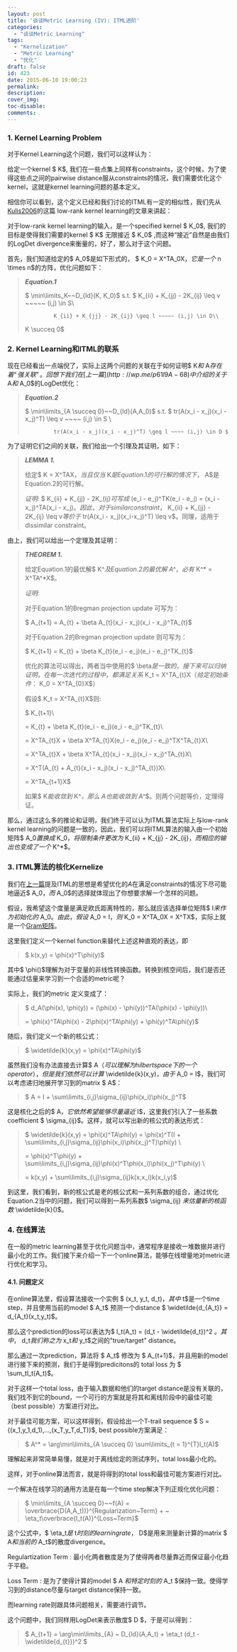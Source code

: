 ```yaml
---
layout: post
title: '谈谈Metric Learning (IV): ITML进阶'
categories:
  - "谈谈Metric Learning"
tags:
  - "Kernelization"
  - "Metric Learning"
  - "优化"
draft: false
id: 423
date: 2015-06-10 19:00:23
permalink:
description:
cover_img:
toc-disable:
comments:
---
```


### 1\. Kernel Learning Problem

对于Kernel Learning这个问题，我们可以这样认为：

给定一个kernel $ K$, 我们在一些点集上同样有constraints，这个时候，为了使得这些点之间的pairwise distance服从constraints的情况，我们需要优化这个kernel，这就是kernel learning问题的基本定义。

相信你可以看到，这个定义已经和我们讨论的ITML有一定的相似性，我们先从[Kulis2006](http://dl.acm.org/citation.cfm?id=1143908)的这篇 low-rank kernel learning的文章来讲起：

对于low-rank kernel learning的输入，是一个specified kernel $ K_0$, 我们的目标是使得我们需要的kernel $ K$ 无限接近 $ K_0$ ,而这种“接近”自然是由我们的LogDet divergence来衡量的，好了，那么对于这个问题。

首先，我们知道给定的$ A_0$是如下形式的， $ K_0 = X^TA_0X$，它是一个$ n \times n$的方阵，优化问题如下：

> **_Equation.1_**
>
>   $ \min\limits_K~~D_{ld}(K, K_0)$
>   s.t. $ K_{ii} + K_{jj} - 2K_{ij} \leq v ~~~~~ (i,j) \in S\\
>
>              K_{ii} + K_{jj} - 2K_{ij} \geq l ~~~~~ (i,j) \in D\\
>
> K \succeq 0$

### 2\. Kernel Learning和ITML的联系

现在已经看出一点端倪了，实际上这两个问题的关联在于如何证明$ K$和$ A$存在着“强关联”。回想下我们在[上一篇](http://wp.me/p61l9A-68)中介绍的关于$ A$和$ A_0$的LogDet优化：

> **_Equation.2_**
>
>   $ \min\limits_{A \succeq 0}~~D_{ld}(A,A_0)$
>   s.t. $ tr(A(x_i - x_j)(x_i - x_j)^T) \leq v ~~~~ (i,j) \in S \\
>
>              tr(A(x_i - x_j)(x_i - x_j)^T) \geq l ~~~~ (i,j) \in D $

为了证明它们之间的关联，我们给出一个引理及其证明，如下：

> **_LEMMA 1._**
>
>   给定$ K = X^TAX$， 当且仅当$ K$是Equation.1的可行解的情况下，$ A$是Equation.2的可行解。
>
>   _证明:_
>   $ K_{ii} + K_{jj} - 2K_{ij}$可写成$ (e_i - e_j)^TK(e_i - e_j) = (x_i - x_j)^TA(x_i - x_j)$。因此，对于similar constraint，$ K_{ii} + K_{jj} - 2K_{ij} \leq v$等价于$ tr(A(x_i - x_j)(x_i-x_j)^T) \leq v$。同理，适用于dissimilar constraint。

由上，我们可以给出一个定理及其证明：

> **_THEOREM 1._**
>
>   给定Equation.1的最优解$ K^*$及Equation.2的最优解$ A^*$，必有$ K^* = X^TA^*X$。
>
>   _证明:_
>
>   对于Equation.1的Bregman projection update 可写为：
>
>   $ A_{t+1} = A_{t} + \beta A_{t}(x_i - x_j)(x_i - x_j)^TA_{t}$
>
>   对于Equation.2的Bregman projection update 则可写为：
>
>   $ K_{t+1} = K_{t} + \beta K_{t}(e_i - e_j)(e_i - e_j)^TK_{t}$
>
>   优化的算法可以得出，两者当中使用的$ \beta$是一致的，接下来可以归纳证明，在每一次迭代的过程中，都满足关系$ K_t = X^TA_{t}X$（给定初始条件：$ K_0 = X^TA_{0}X$）
>
>   假设$ K_t = X^TA_{t}X$则:
>
>   $ K_{t+1}\\
>
>  = K_{t} + \beta K_{t}(e_i - e_j)(e_i - e_j)^TK_{t}\\
>
>  = X^TA_{t}X + \beta X^TA_{t}X(e_i - e_j)(e_i - e_j)^TX^TA_{t}X\\
>
>  = X^TA_{t}X + \beta X^TA_{t}(x_i - x_j)(x_i - x_j)^TA_{t}X\\
>
>  = X^T(A_{t} + A_{t}(x_i - x_j)(x_i - x_j)^TA_{t})X\\
>
>  = X^TA_{t+1}X$
>
>   如果$ K$能收敛到$ K^*$，那么$ A$也能收敛到$ A^*$。则两个问题等价，定理得证。

那么，通过这么多的推论和证明，我们终于可以认为ITML算法实际上与low-rank kernel learning的问题是一致的，因此，我们可以将ITML算法的输入由一个初始矩阵$ A_0$置换成$ K_0$，将限制条件更改为$ K_{ii} + K_{jj} - 2K_{ij}$，而相应的输出也变成了一个$ K^*$。

### 3\. ITML算法的核化Kernelize

我们在[上一篇](http://wp.me/p61l9A-68)提及ITML的思想是希望优化的$A$在满足constraints的情况下尽可能地逼近$ A_0$，而$ A_0$的选择就体现出了你想要求解一个怎样的问题。

假设，我希望这个度量是满足欧氏距离特性的，那么就应该选择单位矩阵$ I$来作为初始化的$ A_0$。由此，假设$ A_0 = I$，则$ K_0 = X^TA_0X = X^TX$，实际上就是一个[Gram矩阵](http://en.wikipedia.org/wiki/Gramian_matrix)。

这里我们定义一个kernel function来替代上述这种直观的表达，即

> $ k(x,y) = \phi(x)^T\phi(y)$

其中$ \phi()$理解为对于变量的非线性转换函数。转换到核空间后，我们是否还能通过估量来学习到一个合适的metric呢？

实际上，我们的metric 定义变成了：

> $ d_A(\phi(x), \phi(y)) = (\phi(x) - \phi(y))^TA(\phi(x) - \phi(y))\\
>
> = \phi(x)^TA\phi(x) - 2\phi(x)^TA\phi(y) + \phi(y)^TA\phi(y)$

随后，我们定义一个新的核公式：

> $ \widetilde{k}(x,y) = \phi(x)^TA\phi(y)$

虽然我们没有办法直接去计算$ A$（可以理解为hilbert space下的一个operator），但是我们依然可以计算$ \widetilde{k}(x,y)$，由于$ A_0 = I$，我们可以考虑递归地展开学习到的matrix $ A$：

> $ A = I + \sum\limits_{i,j}\sigma_{ij}\phi(x_i)\phi(x_j)^T$

这是核化之后的$ A$，它依然希望能够尽量逼近$ I$，这里我们引入了一些系数coefficient $ \sigma_{ij}$。这样，就可以写出新的核公式的表达形式：

> $ \widetilde{k}(x,y) = \phi(x)^TA\phi(y) = \phi(x)^T(I + \sum\limits_{i,j}\sigma_{ij}\phi(x_i)\phi(x_j)^T)\phi(y) \\
>
> = \phi(x)^T\phi(y) + \sum\limits_{i,j}\sigma_{ij}\phi(x)^T\phi(x_i)\phi(x_j)^T\phi(y) \\
>
> = k(x,y) + \sum\limits_{i,j}\sigma_{ij}k(x,x_i)k(x_i,y)$

到这里，我们看到，新的核公式是老的核公式和一系列系数的组合，通过优化Equation.2当中的问题，我们可以得到一系列系数$ \sigma_{ij} $来估量新的核函数$ \widetilde{k}()$。

### 4\. 在线算法

在一般的metric learning甚至于优化问题当中，通常程序是接收一堆数据并进行最小化的工作。我们接下来介绍一下一个online算法，能够在线增量地对metric进行优化和学习。

#### 4.1\. 问题定义

在online算法里，假设算法接收一个实例 $ (x_t, y_t, d_t)$，其中$ t$是一个time step，并且使用当前的model $ A_t$ 预测一个distance $ \widetilde{d_{A_t}} = d_{A_t}(x_t,y_t)$。

那么这个prediction的loss可以表达为$ l_t(A_t) = (d_t - \widetilde{d_t})^2 $。其中，$ d_t$我们称之为$ x_t$和$ y_t$之间的"true/target" distance。

那么通过一次prediction，算法将 $ A_t$ 修改为 $ A_{t+1}$，并且用新的model进行接下来的预测，我们于是得到predicitons的 total loss 为 $ \sum_tl_t(A_t)$。

对于这样一个total loss，由于输入数据和他们的target distance是没有关联的，我们找不到它的bound，一个可行的方案就是将其和离线阶段中的最佳可能（best possible）方案进行对比。

对于最佳可能方案，可以这样得到，假设给出一个T-trail sequence $ S = \{(x_1,y_1,d_1),...,(x_T,y_T,d_T)\}$, best possible方案满足：

> $ A^* = \arg\min\limits_{A \succeq 0} \sum\limits_{t = 1}^{T}l_t(A)$

理解起来非常简单易懂，就是对于离线给定的测试序列，total loss最小化的。

这样，对于online算法而言，就是将得到的total loss和最佳可能方案进行对比。

一个解决在线学习的通用方法是在每一个time step解决下列正规化优化问题：

> $ \min\limits_{A \succeq 0}~~f(A) = \overbrace{D(A,A_t))}^{Regularization~Term} + ~ \eta_t\overbrace{l_t(A)}^{Loss~Term}$

这个公式中，$ \eta_t$是$ t$时刻的learning rate，$ D$是用来测量新计算的matrix $ A$和当前的$ A_t$的散度divergence。

Regulartization Term : 最小化两者散度是为了使得两者尽量靠近而保证最小化趋于平稳。

Loss Term : 是为了使得计算的model $ A $和特定时刻的$ A_t $保持一致。使得学习到的distance尽量与target distance保持一致。

而learning rate则跟具体问题相关，需要进行调节。

这个问题中，我们同样用LogDet来表示散度$ D $，于是可以得到：

> $ A_{t+1} = \arg\min\limits_{A} ~ D_{ld}(A,A_t) + \eta_t (d_t - \widetilde{d_{t}})^2 $
